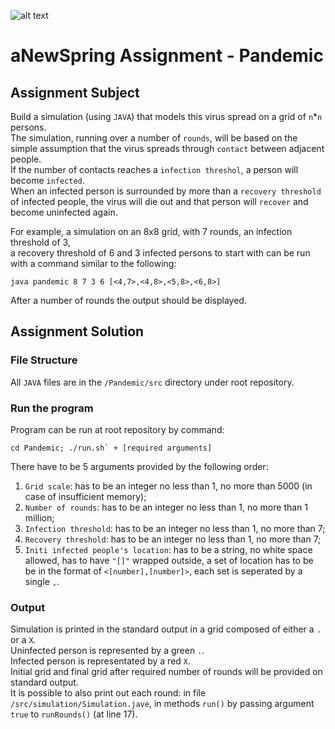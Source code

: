 ![alt text](https://www.anewspring.com/wp-content/uploads/2018/11/aNewSpring-logo-white.png)
# aNewSpring Assignment - Pandemic
## Assignment Subject
Build a simulation (using `JAVA`) that models this virus spread on a grid of `n`*`n` persons.<br />
The simulation, running over a number of `rounds`, will be based on the simple assumption that the virus spreads through `contact` between adjacent people.<br />
If the number of contacts reaches a `infection threshol`, a person will become `infected`.<br />
When an infected person is surrounded by more than a `recovery threshold` of infected people, the virus will die out and that person will `recover` and become uninfected again.<br />

For example, a simulation on an 8x8 grid, with 7 rounds, an infection threshold of 3,<br />
a recovery threshold of 6 and 3 infected persons to start with can be run with a command similar to the following:
```
java pandemic 8 7 3 6 [<4,7>,<4,8>,<5,8>,<6,8>]
```
After a number of rounds the output should be displayed.

## Assignment Solution
### File Structure
All `JAVA` files are in the `/Pandemic/src` directory under root repository.
### Run the program
Program can be run at root repository by command:
```
cd Pandemic; ./run.sh` + [required arguments]
```
There have to be 5 arguments provided by the following order:
1. `Grid scale`: has to be an integer no less than 1, no more than 5000 (in case of insufficient memory);
2. `Number of rounds`: has to be an integer no less than 1, no more than 1 million;
3. `Infection threshold`: has to be an integer no less than 1, no more than 7;
4. `Recovery threshold`: has to be an integer no less than 1, no more than 7;
5. `Initi infected people's location`: has to be a string, no white space allowed, has to have `"[]"` wrapped outside, a set of location has to be be in the format of `<[number],[number]>`, each set is seperated by a single `,`.

### Output
Simulation is printed in the standard output in a grid composed of either a `.` or a `X`.<br />
Uninfected person is represented by a green `.`.<br />
Infected person is representated by a red `X`.<br />
Initial grid and final grid after required number of rounds will be provided on standard output.<br />
It is possible to also print out each round: in file `/src/simulation/Simulation.jave`, in methods `run()` by passing argument `true` to `runRounds()` (at line 17).

